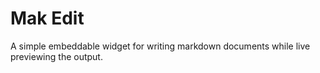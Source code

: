 # Mak Edit

A simple embeddable widget for writing markdown documents while live previewing the output.
